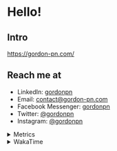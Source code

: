 # Hello!

## Intro

<https://gordon-pn.com/>

## Reach me at

- LinkedIn: [gordonpn](https://www.linkedin.com/in/gordonpn/)
- Email: [contact@gordon-pn.com](mailto:contact@gordon-pn.com)
- Facebook Messenger: [gordonpn](https://www.messenger.com/t/Gordonpn)
- Twitter: [@gordonpn](https://twitter.com/Gordonpn)
- Instagram: [@gordonpn](https://www.instagram.com/gordonpn/)

<details>
  <summary>Metrics</summary>

  <img align="center" src="https://github.com/gordonpn/gordonpn/blob/master/github-metrics.svg" alt="GitHub Metrics">

</details>

<details>
  <summary>WakaTime</summary>

  <!--START_SECTION:waka-->
📊 **This Week I Spent My Time On** 

```text
💬 Programming Languages: 
Java                     19 hrs 3 mins       ███████████░░░░░░░░░░░░░░   43.99 % 
Other                    18 hrs 47 mins      ███████████░░░░░░░░░░░░░░   43.37 % 
Bash                     1 hr 26 mins        █░░░░░░░░░░░░░░░░░░░░░░░░   03.34 % 
Brazil Dependency Config 59 mins             █░░░░░░░░░░░░░░░░░░░░░░░░   02.28 % 
XML                      55 mins             █░░░░░░░░░░░░░░░░░░░░░░░░   02.12 % 

🔥 Editors: 
Chrome                   20 hrs 40 mins      ████████████░░░░░░░░░░░░░   47.69 % 
iTerm2                   7 hrs 28 mins       ████░░░░░░░░░░░░░░░░░░░░░   17.25 % 
IntelliJ IDEA            7 hrs 14 mins       ████░░░░░░░░░░░░░░░░░░░░░   16.69 % 
Slack                    4 hrs 38 mins       ███░░░░░░░░░░░░░░░░░░░░░░   10.72 % 
MicrosoftOutlook         49 mins             ░░░░░░░░░░░░░░░░░░░░░░░░░   01.91 % 
```


 Last Updated on 23/03/2025 16:24:53 UTC
<!--END_SECTION:waka-->
</details>
